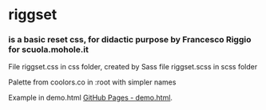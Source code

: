 # riggset
### is a basic reset css, for didactic purpose by Francesco Riggio for scuola.mohole.it

File riggset.css in css folder, created by Sass file riggset.scss in scss folder

Palette from coolors.co in :root with simpler names

Example in demo.html [GitHub Pages - demo.html](https://fflab.github.io/riggset/demo).



